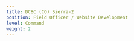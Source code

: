 ```yaml
---
title: DC8C (CO) Sierra-2
position: Field Officer / Website Development
level: Command
weight: 2
---
```

